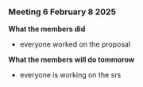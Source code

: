 ### Meeting 6 February 8 2025
**What the members did**
- everyone worked on the proposal

**What the members will do tommorow**
- everyone is working on the srs
